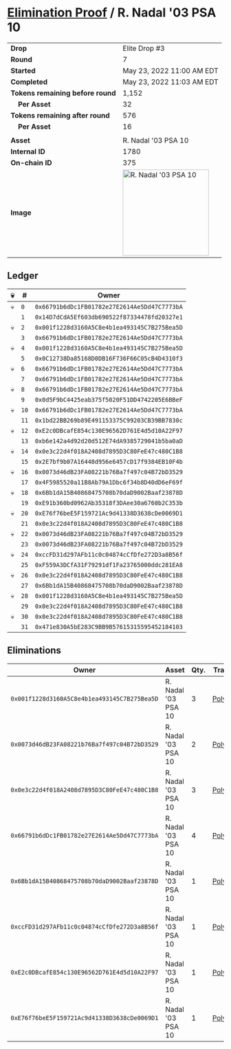 # [Elimination Proof](./readme.md) / R. Nadal &#039;03 PSA 10

|||
|---|---|
| **Drop** | Elite Drop #3 |
| **Round** | 7 |
| **Started** | May 23, 2022 11:00 AM EDT |
| **Completed** | May 23, 2022 11:03 AM EDT |
| **Tokens remaining before round** | 1,152 |
| **&nbsp;&nbsp;&nbsp;&nbsp;Per Asset** | 32 |
| **Tokens remaining after round** | 576 |
| **&nbsp;&nbsp;&nbsp;&nbsp;Per Asset** | 16 |
| | |
| **Asset** | R. Nadal &#039;03 PSA 10 |
| **Internal ID** | 1780 |
| **On-chain ID** | 375 |
| **Image** | <img src="https://tcdn.blokpax.com/9648a5d9-1890-4ec4-8fe2-60fcd5bd5775/387df75fd80437766e9e8d1c0949c05e0e77cd013f63e188b245623a9effddd4.png" height="200" alt="R. Nadal &#039;03 PSA 10" /> |

## Ledger

| 💀 | # | Owner |
| --- | --- | --- |
| 💀 | `0` | `0x66791b6dDc1FB01782e27E2614Ae5Dd47C7773bA` |
|  | `1` | `0x14D7dCdA5Ef603db690522f87334478fd20327e1` |
| 💀 | `2` | `0x001f1228d3160A5C8e4b1ea493145C7B275Bea5D` |
|  | `3` | `0x66791b6dDc1FB01782e27E2614Ae5Dd47C7773bA` |
| 💀 | `4` | `0x001f1228d3160A5C8e4b1ea493145C7B275Bea5D` |
|  | `5` | `0x0C12738Da85168D0DB16F736F66C05cB4D4310f3` |
| 💀 | `6` | `0x66791b6dDc1FB01782e27E2614Ae5Dd47C7773bA` |
|  | `7` | `0x66791b6dDc1FB01782e27E2614Ae5Dd47C7773bA` |
| 💀 | `8` | `0x66791b6dDc1FB01782e27E2614Ae5Dd47C7773bA` |
|  | `9` | `0x0d5F9bC4425eab375f5020F51DD4742205E6BBeF` |
| 💀 | `10` | `0x66791b6dDc1FB01782e27E2614Ae5Dd47C7773bA` |
|  | `11` | `0x1bd22BB269b89E491153375C99203CB39BB7830c` |
| 💀 | `12` | `0xE2c0DBcafE854c130E96562D761E4d5d10A22F97` |
|  | `13` | `0xb6e142a4d92d20d512E74dA9385729041b5ba0aD` |
| 💀 | `14` | `0x0e3c22d4f018A2408d7895D3C80FeE47c480C1B8` |
|  | `15` | `0x2E7bf9b07A16448d956e6457cD17f9384EB10F4b` |
| 💀 | `16` | `0x0073d46dB23FA08221b76Ba7f497c04B72bD3529` |
|  | `17` | `0x4F5985520a11B8Ab79A1Dbc6f34b8D40dD6eF69f` |
| 💀 | `18` | `0x6Bb1dA15B40868475708b70daD9002Baaf23878D` |
|  | `19` | `0xE91b360bd0962Ab35318f3DAee30a6760b2C353b` |
| 💀 | `20` | `0xE76f76beE5F159721Ac9d41338D3638cDe0069D1` |
|  | `21` | `0x0e3c22d4f018A2408d7895D3C80FeE47c480C1B8` |
| 💀 | `22` | `0x0073d46dB23FA08221b76Ba7f497c04B72bD3529` |
|  | `23` | `0x0073d46dB23FA08221b76Ba7f497c04B72bD3529` |
| 💀 | `24` | `0xccFD31d297AFb11c0c04874cCfDfe272D3a8B56f` |
|  | `25` | `0xF559A3DCfA31F79291df1Fa23765000ddc281EA8` |
| 💀 | `26` | `0x0e3c22d4f018A2408d7895D3C80FeE47c480C1B8` |
|  | `27` | `0x6Bb1dA15B40868475708b70daD9002Baaf23878D` |
| 💀 | `28` | `0x001f1228d3160A5C8e4b1ea493145C7B275Bea5D` |
|  | `29` | `0x0e3c22d4f018A2408d7895D3C80FeE47c480C1B8` |
| 💀 | `30` | `0x0e3c22d4f018A2408d7895D3C80FeE47c480C1B8` |
|  | `31` | `0x471e830A5bE283C9BB9B57615315595452184103` |


## Eliminations

| Owner | Asset | Qty. | Transaction |
| --- | --- | --- | --- |
| `0x001f1228d3160A5C8e4b1ea493145C7B275Bea5D` | R. Nadal '03 PSA 10 | 3 | [Polygonscan](https://polygonscan.com/tx/0xcfda748883baaa5e8761e06dd3a720f44031e8c2ad2ddca3493b6430809514c1) |
| `0x0073d46dB23FA08221b76Ba7f497c04B72bD3529` | R. Nadal '03 PSA 10 | 2 | [Polygonscan](https://polygonscan.com/tx/0xa778275735cfc7af4920331b2db4e01108a8fc916b0066c2545fbfb2ba42e1c1) |
| `0x0e3c22d4f018A2408d7895D3C80FeE47c480C1B8` | R. Nadal '03 PSA 10 | 3 | [Polygonscan](https://polygonscan.com/tx/0xea6d1db52d50040ed13a764eb2d2f0b48c04b578a155b7afa5f7cbe2559255ff) |
| `0x66791b6dDc1FB01782e27E2614Ae5Dd47C7773bA` | R. Nadal '03 PSA 10 | 4 | [Polygonscan](https://polygonscan.com/tx/0x0be15a7cf62e1a4924746ba3ee5b75ca0ff2f0e60b5cc6410acbdce114b3a551) |
| `0x6Bb1dA15B40868475708b70daD9002Baaf23878D` | R. Nadal '03 PSA 10 | 1 | [Polygonscan](https://polygonscan.com/tx/0xc5c543d3d6d2c28d1bc4198444adcaf4e74ffcfb2fa1af4761740991a19dc1cc) |
| `0xccFD31d297AFb11c0c04874cCfDfe272D3a8B56f` | R. Nadal '03 PSA 10 | 1 | [Polygonscan](https://polygonscan.com/tx/0xd6eccdbb11e0e059ff721737e1e96b76974dacdb01c220f4aa752fedc813b1b5) |
| `0xE2c0DBcafE854c130E96562D761E4d5d10A22F97` | R. Nadal '03 PSA 10 | 1 | [Polygonscan](https://polygonscan.com/tx/0x8c9d375b8b77ce20fb97e0f468d3525a8275f5357939643f8aa2339841bb705d) |
| `0xE76f76beE5F159721Ac9d41338D3638cDe0069D1` | R. Nadal '03 PSA 10 | 1 | [Polygonscan](https://polygonscan.com/tx/0xe09111792f514a63eeb7abfb66996c0cb62a246616798feb6aba3a9053f2545f) |
